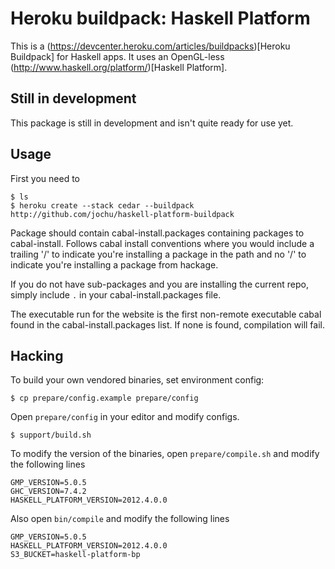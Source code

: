 Heroku buildpack: Haskell Platform
====

This is a (https://devcenter.heroku.com/articles/buildpacks)[Heroku Buildpack] for Haskell apps. It uses an OpenGL-less
(http://www.haskell.org/platform/)[Haskell Platform].

Still in development
----

This package is still in development and isn't quite ready for use yet.

Usage
----

First you need to 

```
$ ls
$ heroku create --stack cedar --buildpack http://github.com/jochu/haskell-platform-buildpack
```

Package should contain cabal-install.packages containing packages to cabal-install. Follows cabal install conventions
where you would include a trailing '/' to indicate you're installing a package in the path and no '/' to indicate you're
installing a package from hackage.

If you do not have sub-packages and you are installing the current repo, simply include `.` in your
cabal-install.packages file.

The executable run for the website is the first non-remote executable cabal found in the cabal-install.packages list. If
none is found, compilation will fail.

Hacking
----

To build your own vendored binaries, set environment config:

```
$ cp prepare/config.example prepare/config
```

Open `prepare/config` in your editor and modify configs.

```
$ support/build.sh
```

To modify the version of the binaries, open `prepare/compile.sh` and modify the following lines

```
GMP_VERSION=5.0.5
GHC_VERSION=7.4.2
HASKELL_PLATFORM_VERSION=2012.4.0.0
```

Also open `bin/compile` and modify the following lines

```
GMP_VERSION=5.0.5
HASKELL_PLATFORM_VERSION=2012.4.0.0
S3_BUCKET=haskell-platform-bp
```
